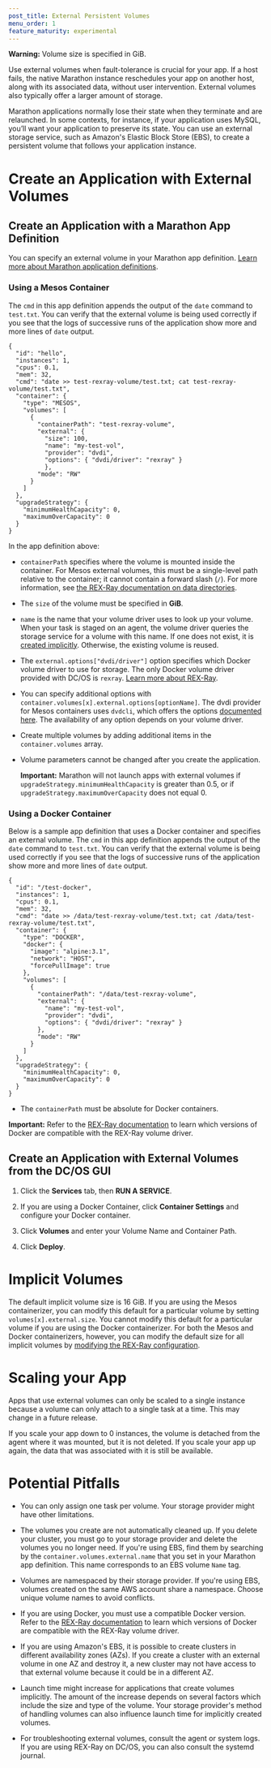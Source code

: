 ```yaml
---
post_title: External Persistent Volumes
menu_order: 1
feature_maturity: experimental
---
```


**Warning:** Volume size is specified in GiB.

Use external volumes when fault-tolerance is crucial for your app. If a host fails, the native Marathon instance reschedules your app on another host, along with its associated data, without user intervention. External volumes also typically offer a larger amount of storage.

Marathon applications normally lose their state when they terminate and are relaunched. In some contexts, for instance, if your application uses MySQL, you’ll want your application to preserve its state. You can use an external storage service, such as Amazon's Elastic Block Store (EBS), to create a persistent volume that follows your application instance.

# Create an Application with External Volumes

## Create an Application with a Marathon App Definition

You can specify an external volume in your Marathon app definition. [Learn more about Marathon application definitions][6].

### Using a Mesos Container
The `cmd` in this app definition appends the output of the `date` command to `test.txt`. You can verify that the external volume is being used correctly if you see that the logs of successive runs of the application show more and more lines of `date` output.

    {
      "id": "hello",
      "instances": 1,
      "cpus": 0.1,
      "mem": 32,
      "cmd": "date >> test-rexray-volume/test.txt; cat test-rexray-volume/test.txt",
      "container": {
        "type": "MESOS",
        "volumes": [
          {
            "containerPath": "test-rexray-volume",
            "external": {
              "size": 100,
              "name": "my-test-vol",
              "provider": "dvdi",
              "options": { "dvdi/driver": "rexray" }
              },
            "mode": "RW"
          }
        ]
      },
      "upgradeStrategy": {
        "minimumHealthCapacity": 0,
        "maximumOverCapacity": 0
      }
    }


In the app definition above:

*   `containerPath` specifies where the volume is mounted inside the container. For Mesos external volumes, this must be a single-level path relative to the container; it cannot contain a forward slash (`/`). For more information, see [the REX-Ray documentation on data directories][7].

* The `size` of the volume must be specified in **GiB**.

*   `name` is the name that your volume driver uses to look up your volume. When your task is staged on an agent, the volume driver queries the storage service for a volume with this name. If one does not exist, it is [created implicitly][8]. Otherwise, the existing volume is reused.

*   The `external.options["dvdi/driver"]` option specifies which Docker volume driver to use for storage. The only Docker volume driver provided with DC/OS is `rexray`. [Learn more about REX-Ray][9].

*   You can specify additional options with `container.volumes[x].external.options[optionName]`. The dvdi provider for Mesos containers uses `dvdcli`, which offers the options [documented here][10]. The availability of any option depends on your volume driver.

*   Create multiple volumes by adding additional items in the `container.volumes` array.

*   Volume parameters cannot be changed after you create the application.

    **Important:** Marathon will not launch apps with external volumes if `upgradeStrategy.minimumHealthCapacity` is greater than 0.5, or if `upgradeStrategy.maximumOverCapacity` does not equal 0.

### Using a Docker Container

Below is a sample app definition that uses a Docker container and specifies an external volume. The `cmd` in this app definition appends the output of the `date` command to `test.txt`. You can verify that the external volume is being used correctly if you see that the logs of successive runs of the application show more and more lines of `date` output.

    {
      "id": "/test-docker",
      "instances": 1,
      "cpus": 0.1,
      "mem": 32,
      "cmd": "date >> /data/test-rexray-volume/test.txt; cat /data/test-rexray-volume/test.txt",
      "container": {
        "type": "DOCKER",
        "docker": {
          "image": "alpine:3.1",
          "network": "HOST",
          "forcePullImage": true
        },
        "volumes": [
          {
            "containerPath": "/data/test-rexray-volume",
            "external": {
              "name": "my-test-vol",
              "provider": "dvdi",
              "options": { "dvdi/driver": "rexray" }
            },
            "mode": "RW"
          }
        ]
      },
      "upgradeStrategy": {
        "minimumHealthCapacity": 0,
        "maximumOverCapacity": 0
      }
    }


*   The `containerPath` must be absolute for Docker containers.

**Important:** Refer to the [REX-Ray documentation][11] to learn which versions of Docker are compatible with the REX-Ray volume
driver.

## Create an Application with External Volumes from the DC/OS GUI

1. Click the **Services** tab, then **RUN A SERVICE**.

1. If you are using a Docker Container, click **Container Settings** and configure your Docker container.

1. Click **Volumes** and enter your Volume Name and Container Path.

1. Click **Deploy**.

<a name="implicit-vol"></a>

# Implicit Volumes

The default implicit volume size is 16 GiB. If you are using the Mesos containerizer, you can modify this default for a particular volume by setting `volumes[x].external.size`. You cannot modify this default for a particular volume if you are using the Docker containerizer. For both the Mesos and Docker containerizers, however, you can modify the default size for all implicit volumes by [modifying the REX-Ray configuration][4].

# Scaling your App

Apps that use external volumes can only be scaled to a single instance because a volume can only attach to a single task at a time. This may change in a future release.

If you scale your app down to 0 instances, the volume is detached from the agent where it was mounted, but it is not deleted. If you scale your app up again, the data that was associated with it is still be available.

# Potential Pitfalls

*   You can only assign one task per volume. Your storage provider might have other limitations.

*   The volumes you create are not automatically cleaned up. If you delete your cluster, you must go to your storage provider and delete the volumes you no longer need. If you're using EBS, find them by searching by the `container.volumes.external.name` that you set in your Marathon app definition. This name corresponds to an EBS volume `Name` tag.

*   Volumes are namespaced by their storage provider. If you're using EBS, volumes created on the same AWS account share a namespace. Choose unique volume names to avoid conflicts.

* If you are using Docker, you must use a compatible Docker version. Refer to the [REX-Ray documentation][11] to learn which versions of Docker are compatible with the REX-Ray volume driver.

*   If you are using Amazon's EBS, it is possible to create clusters in different availability zones (AZs). If you create a cluster with an external volume in one AZ and destroy it, a new cluster may not have access to that external volume because it could be in a different AZ.

*   Launch time might increase for applications that create volumes implicitly. The amount of the increase depends on several factors which include the size and type of the volume. Your storage provider's method of handling volumes can also influence launch time for implicitly created volumes.

*   For troubleshooting external volumes, consult the agent or system logs. If you are using REX-Ray on DC/OS, you can also consult the systemd journal.

 [1]: /docs/1.10/installing/cloud/aws/
 [2]: /docs/1.10/installing/custom/cli/
 [3]: /docs/1.10/installing/custom/advanced/
 [4]: https://rexray.readthedocs.io/en/v0.3.3/user-guide/config/
 [5]: http://rexray.readthedocs.io/en/v0.3.3/user-guide/storage-providers/
 [6]: /docs/1.10/deploying-services/creating-services/
 [7]: https://rexray.readthedocs.io/en/v0.3.3/user-guide/config/#data-directories
 [8]: #implicit-vol
 [9]: https://rexray.readthedocs.io/en/v0.3.3/user-guide/schedulers/
 [10]: https://github.com/emccode/dvdcli#extra-options
 [11]: https://rexray.readthedocs.io/en/v0.3.3/user-guide/schedulers/#docker-containerizer-with-marathon

